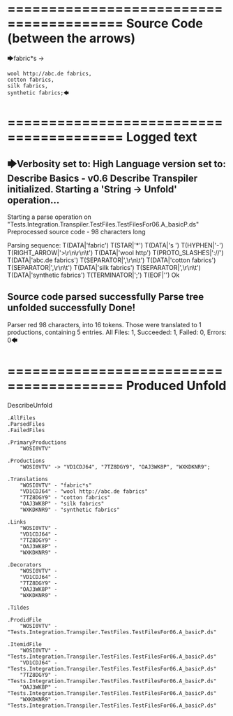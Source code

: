 ========================================
Source Code (between the arrows)
========================================

🡆fabric*s ->

	wool http://abc.de fabrics,
	cotton fabrics,
	silk fabrics,
	synthetic fabrics;🡄

========================================
Logged text
========================================

🡆Verbosity set to: High
Language version set to: Describe Basics - v0.6
Describe Transpiler initialized.
Starting a 'String -> Unfold' operation...
------------------------
Starting a parse operation on "Tests.Integration.Transpiler.TestFiles.TestFilesFor06.A_basicP.ds"
Preprocessed source code - 98 characters long

Parsing sequence: T(DATA|'fabric') T(STAR|'*') T(DATA|'s ') T(HYPHEN|'-') T(RIGHT_ARROW|'>\r\n\r\n\t') T(DATA|'wool http') T(PROTO_SLASHES|'://') T(DATA|'abc.de fabrics') T(SEPARATOR|',\r\n\t') T(DATA|'cotton fabrics') T(SEPARATOR|',\r\n\t') T(DATA|'silk fabrics') T(SEPARATOR|',\r\n\t') T(DATA|'synthetic fabrics') T(TERMINATOR|';') T(EOF|'<EOF>') Ok

Source code parsed successfully
Parse tree unfolded successfully
Done!
------------------------
Parser red 98 characters, into 16 tokens.
Those were translated to 1 productions, containing 5 entries.
All Files: 1, Succeeded: 1, Failed: 0, Errors: 0🡄

========================================
Produced Unfold
========================================

DescribeUnfold

    .AllFiles
    .ParsedFiles
    .FailedFiles

    .PrimaryProductions
        "WOSI0VTV" 

    .Productions
        "WOSI0VTV" -> "VD1CDJ64", "7TZ8DGY9", "OAJ3WK8P", "WXKDKNR9";

    .Translations
        "WOSI0VTV" - "fabric*s"
        "VD1CDJ64" - "wool http://abc.de fabrics"
        "7TZ8DGY9" - "cotton fabrics"
        "OAJ3WK8P" - "silk fabrics"
        "WXKDKNR9" - "synthetic fabrics"

    .Links
        "WOSI0VTV" - 
        "VD1CDJ64" - 
        "7TZ8DGY9" - 
        "OAJ3WK8P" - 
        "WXKDKNR9" - 

    .Decorators
        "WOSI0VTV" - 
        "VD1CDJ64" - 
        "7TZ8DGY9" - 
        "OAJ3WK8P" - 
        "WXKDKNR9" - 

    .Tildes

    .ProdidFile
        "WOSI0VTV" - "Tests.Integration.Transpiler.TestFiles.TestFilesFor06.A_basicP.ds"

    .ItemidFile
        "WOSI0VTV" - "Tests.Integration.Transpiler.TestFiles.TestFilesFor06.A_basicP.ds"
        "VD1CDJ64" - "Tests.Integration.Transpiler.TestFiles.TestFilesFor06.A_basicP.ds"
        "7TZ8DGY9" - "Tests.Integration.Transpiler.TestFiles.TestFilesFor06.A_basicP.ds"
        "OAJ3WK8P" - "Tests.Integration.Transpiler.TestFiles.TestFilesFor06.A_basicP.ds"
        "WXKDKNR9" - "Tests.Integration.Transpiler.TestFiles.TestFilesFor06.A_basicP.ds"


